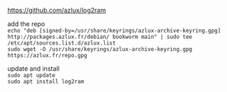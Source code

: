 https://github.com/azlux/log2ram

add the repo  
```echo "deb [signed-by=/usr/share/keyrings/azlux-archive-keyring.gpg] http://packages.azlux.fr/debian/ bookworm main" | sudo tee /etc/apt/sources.list.d/azlux.list```  
```sudo wget -O /usr/share/keyrings/azlux-archive-keyring.gpg  https://azlux.fr/repo.gpg```  

update and install  
```sudo apt update```  
```sudo apt install log2ram```
